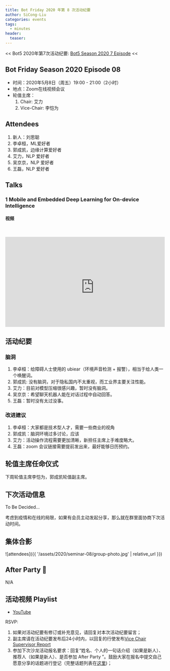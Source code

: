 ```yaml
---
title: Bot Friday 2020 年第 8 次活动纪要
author: SiCong-Liu
categories: events
tags:
  - minutes
header:
  teaser:
---
```


<< Bot5 2020年第7次活动纪要: [Bot5 Season 2020 7 Episode](https://bot5.club/events/seminar-minutes-2020-07) <<

## Bot Friday Season 2020 Episode 08

- 时间：2020年5月8日（周五）19:00 - 21:00（2小时）
- 地点：Zoom在线视频会议
- 轮值主席：
    1. Chair: 艾力
    1. Vice-Chair: 李恺为

## Attendees

1. 新人：刘思聪
2. 李卓桓，ML爱好者
3. 郭成凯，边缘计算爱好者
4. 艾力，NLP 爱好者
5. 吴京京，NLP 爱好者
6. 王磊，NLP 爱好者

## Talks

### 1 Mobile and Embedded Deep Learning for On-device Intelligence

#### 视频

<div class="video-container" style="
    position: relative;
    padding-bottom:56.25%;
    padding-top:30px;
    height:0;
    overflow:hidden;
">
  <iframe width="560" height="315"
    src="https://www.youtube.com/embed/ANvSNRFsTB4"
    frameborder="0"
    allow="accelerometer; autoplay; encrypted-media; gyroscope; picture-in-picture"
    allowfullscreen
  ></iframe>
</div>

## 活动纪要

### 脑洞

1. 李卓桓：给障碍人士使用的 ubiear（环境声音检测 + 报警），相当于给人类一个唤醒词。
2. 郭成凯: 没有脑洞，对于隐私国内不太重视，而工业界主要关注性能。
3. 艾力：目前对模型压缩很感兴趣，暂时没有脑洞。
4. 吴京京：希望聊天机器人能在对话过程中自动回答。
5. 王磊：暂时没有太过没事。

### 改进建议

1. 李卓桓：大家都是技术型人才，需要一些商业的视角
2. 郭成凯：脑洞环境过多讨论，应该
3. 艾力：活动操作流程需要更加清晰，新担任主席上手难度略大。
4. 王磊：zoom 会议链接需要提前发出来，最好能够日历预约。

## 轮值主席任命仪式

下周轮值主席李恺为，郭成凯轮值副主席。

## 下次活动信息

To Be Decided...

考虑到疫情和在线的局限，如果有会员主动发起分享，那么就在群里面协商下次活动时间。

## 集体合影

![attendees]({{ '/assets/2020/seminar-08/group-photo.jpg' | relative_url }})

## After Party 🍻

N/A

## 活动视频 Playlist

- [YouTube](https://www.youtube.com/watch?v=ANvSNRFsTB4&feature=youtu.be)

RSVP:

1. 如果对活动纪要有修订或补充意见，请回复对本次活动纪要留言；
1. 副主席请在活动纪要发布后24小时内，以回复的行使发布[Vice Chair Supervisor Report](/manuals/chair/#vice-chair-supervisor-report)
1. 参加下次沙龙活动报名要求：回复“姓名、个人的一句话介绍（如果是新人）、推荐人（如果是新人）、是否参加 After Party ”。鼓励大家在报名中提交自己愿意分享的话题进行登记（完整话题列表在[这里](https://www.bot5.club/talks/))；
